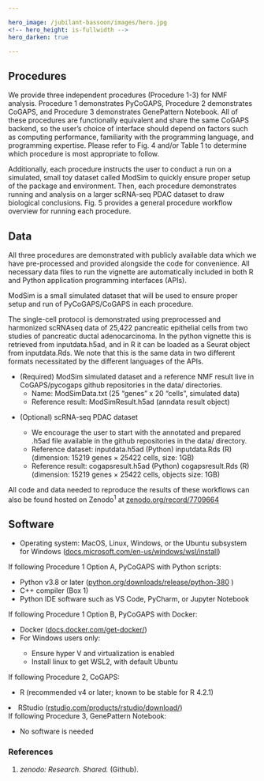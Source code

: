 ```yaml
---

hero_image: /jubilant-bassoon/images/hero.jpg
<!-- hero_height: is-fullwidth -->
hero_darken: true

---
```


## Procedures

We provide three independent procedures (Procedure 1-3) for NMF analysis. Procedure 1 demonstrates PyCoGAPS, Procedure 2 demonstrates CoGAPS, and Procedure 3 demonstrates GenePattern Notebook. All of these procedures are functionally equivalent and share the same CoGAPS backend, so the user’s choice of interface should depend on factors such as computing performance, familiarity with the programming language, and programming expertise. Please refer to Fig. 4 and/or Table 1 to determine which procedure is most appropriate to follow. 

Additionally, each procedure instructs the user to conduct a run on a simulated, small toy dataset called ModSim to quickly ensure proper setup of the package and environment. Then, each procedure demonstrates running and analysis on a larger scRNA-seq PDAC dataset to draw biological conclusions. Fig. 5 provides a general procedure workflow overview for running each procedure.

## Data

All three procedures are demonstrated with publicly available data which we have pre-processed and provided alongside the code for convenience. All necessary data files to run the vignette are automatically included in both R and Python application programming interfaces (APIs). 

ModSim is a small simulated dataset that will be used to ensure proper setup and run of PyCoGAPS/CoGAPS in each procedure. 

The single-cell protocol is demonstrated using preprocessed and harmonized scRNAseq data of 25,422 pancreatic epithelial cells from two studies of pancreatic ductal adenocarcinoma. In the python vignette this is retrieved from inputdata.h5ad, and in R it can be loaded as a Seurat object from inputdata.Rds. We note that this is the same data in two different formats necessitated by the different languages of the APIs.

<ul>
  <li>(Required) ModSim simulated dataset and a reference NMF result live in CoGAPS/pycogaps github repositories in the data/ directories.
  <ul>
    <li>Name: ModSimData.txt (25 “genes” x 20 “cells”, simulated data)</li>
    <li>Reference result: ModSimResult.h5ad (anndata result object)</li>
    </ul>
    </ul>

  <ul>
  <li>(Optional) scRNA-seq PDAC dataset</li>
<ul>
  <li>We encourage the user to start with the annotated and prepared .h5ad file available in the github repositories in the data/ directory.</li>
<li>Reference dataset: inputdata.h5ad (Python) inputdata.Rds (R) (dimension: 15219 genes × 25422 cells, size: 1GB)</li>
<li>Reference result: cogapsresult.h5ad (Python) cogapsresult.Rds (R) (dimension: 15219 genes × 25422 cells, objects size: 1GB)</li>
  </ul>
</ul>

All code and data needed to reproduce the results of these workflows can also be found hosted on Zenodo<sup>1</sup> at <a href="https://zenodo.org/record/7709664" target="_blank">zenodo.org/record/7709664</a>

## Software

<ul>
  <li>Operating system: MacOS, Linux, Windows, or the Ubuntu subsystem for Windows (<a href="https://docs.microsoft.com/en-us/windows/wsl/install" target="_blank">docs.microsoft.com/en-us/windows/wsl/install</a>)</li>
  </ul>
If following Procedure 1 Option A, PyCoGAPS with Python scripts:
<ul>
  <li>Python v3.8 or later (<a href="https://www.python.org/downloads/release/python-380/" target="_blank">python.org/downloads/release/python-380</a> )</li>
  <li>C++ compiler (Box 1)</li>
  <li>Python IDE software such as VS Code, PyCharm, or Jupyter Notebook</li>
  </ul>
If following Procedure 1 Option B, PyCoGAPS with Docker:
<ul>
  <li>Docker (<a href="https://docs.docker.com/get-docker/" target="_blank">docs.docker.com/get-docker/</a>)</li>
  <li>For Windows users only:</li>
<ul>
  <li>Ensure hyper V and virtualization is enabled</li>
  <li>Install linux to get WSL2, with default Ubuntu</li>
  </ul>
  </ul>
If following Procedure 2, CoGAPS:
<ul>
  <li>R (recommended v4 or later; known to be stable for R 4.2.1)</ul>
  <li>RStudio (<a href="https://www.rstudio.com/products/rstudio/download/" target="_blank">rstudio.com/products/rstudio/download/</a>)</li>
  </ul>
If following Procedure 3, GenePattern Notebook:
<ul>
  <li>No software is needed</li>
</ul>

### References

1. <em>zenodo: Research. Shared.</em> (Github).
